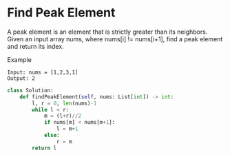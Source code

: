 # Find Peak Element

A peak element is an element that is strictly greater than its neighbors. Given an input array nums, where nums[i] != nums[i+1], find a peak element and return its index.

Example

```
Input: nums = [1,2,3,1]
Output: 2
```

```python
class Solution:
    def findPeakElement(self, nums: List[int]) -> int:
        l, r = 0, len(nums)-1
        while l < r:
            m = (l+r)//2
            if nums[m] < nums[m+1]:
                l = m+1
            else:
                r = m
        return l
```
